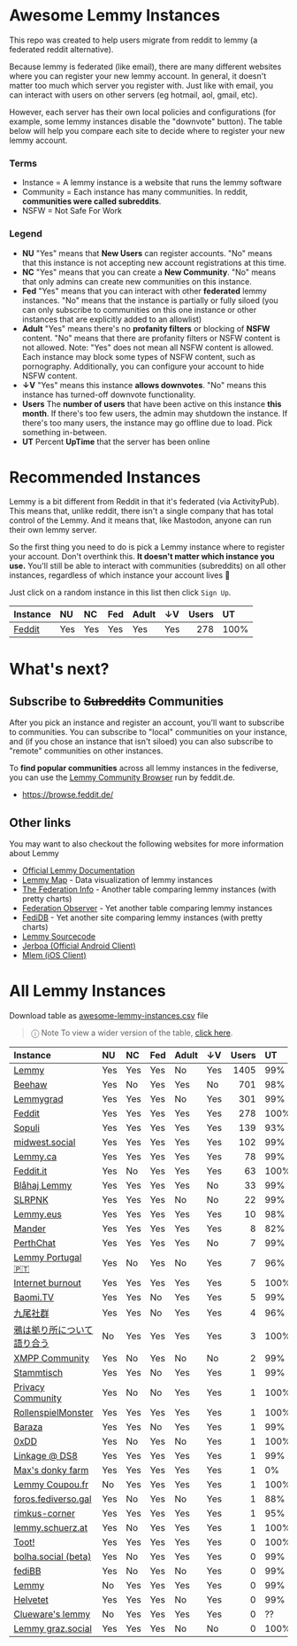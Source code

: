 
# Awesome Lemmy Instances

This repo was created to help users migrate from reddit to lemmy (a federated reddit alternative).

Because lemmy is federated (like email), there are many different websites where you can register your new lemmy account. In general, it doesn't matter too much which server you register with. Just like with email, you can interact with users on other servers (eg hotmail, aol, gmail, etc).

However, each server has their own local policies and configurations (for example, some lemmy instances disable the "downvote" button). The table below will help you compare each site to decide where to register your new lemmy account.

### Terms

 * Instance = A lemmy instance is a website that runs the lemmy software
 * Community = Each instance has many communities. In reddit, **communities were called subreddits**.
 * NSFW = Not Safe For Work

### Legend

 * **NU** "Yes" means that **New Users** can register accounts. "No" means that this instance is not accepting new account registrations at this time.
 * **NC** "Yes" means that you can create a **New Community**. "No" means that only admins can create new communities on this instance.
 * **Fed** "Yes" means that you can interact with other **federated** lemmy instances. "No" means that the instance is partially or fully siloed (you can only subscribe to communities on this one instance or other instances that are explicitly added to an allowlist)
 * **Adult** "Yes" means there's no **profanity filters** or blocking of **NSFW** content. "No" means that there are profanity filters or NSFW content is not allowed. Note: "Yes" does not mean all NSFW content is allowed. Each instance may block some types of NSFW content, such as pornography. Additionally, you can configure your account to hide NSFW content. 
 * **↓V** "Yes" means this instance **allows downvotes**. "No" means this instance has turned-off downvote functionality.
 * **Users** The **number of users** that have been active on this instance **this month**. If there's too few users, the admin may shutdown the instance. If there's too many users, the instance may go offline due to load. Pick something in-between.
 * **UT** Percent **UpTime** that the server has been online

# Recommended Instances

Lemmy is a bit different from Reddit in that it's federated (via ActivityPub). This means that, unlike reddit, there isn't a single company that has total control of the Lemmy. And it means that, like Mastodon, anyone can run their own lemmy server.

So the first thing you need to do is pick a Lemmy instance where to register your account. Don't overthink this. **It doesn't matter which instance you use.** You'll still be able to interact with communities (subreddits) on all other instances, regardless of which instance your account lives 🙂

Just click on a random instance in this list then click `Sign Up`.

| Instance                    | NU   | NC   | Fed   | Adult   | ↓V   |   Users | UT   |
|:----------------------------|:-----|:-----|:------|:--------|:-----|--------:|:-----|
| [Feddit](https://feddit.de) | Yes  | Yes  | Yes   | Yes     | Yes  |     278 | 100% |

# What's next?

## Subscribe to ~~Subreddits~~ Communities

After you pick an instance and register an account, you'll want to subscribe to communities. You can subscribe to "local" communities on your instance, and (if you chose an instance that isn't siloed) you can also subscribe to "remote" communities on other instances.

To **find popular communities** across all lemmy instances in the fediverse, you can use the [Lemmy Community Browser](https://browse.feddit.de/) run by feddit.de.

 * https://browse.feddit.de/

## Other links

You may want to also checkout the following websites for more information about Lemmy

 * [Official Lemmy Documentation](https://join-lemmy.org/docs/en/index.html)
 * [Lemmy Map](https://lemmymap.feddit.de) - Data visualization of lemmy instances
 * [The Federation Info](https://the-federation.info/platform/73) - Another table comparing lemmy instances (with pretty charts)
 * [Federation Observer](https://lemmy.fediverse.observer/list) - Yet another table comparing lemmy instances
 * [FediDB](https://fedidb.org/software/lemmy) - Yet another site comparing lemmy instances (with pretty charts)
 * [Lemmy Sourcecode](https://github.com/LemmyNet/lemmy)
 * [Jerboa (Official Android Client)](https://f-droid.org/packages/com.jerboa/)
 * [Mlem (iOS Client)](https://testflight.apple.com/join/xQfmkJhc)


# All Lemmy Instances

Download table as <a href="https://raw.githubusercontent.com/maltfield/awesome-lemmy-instances/main/awesome-lemmy-instances.csv" target="_blank" download>awesome-lemmy-instances.csv</a> file

> ⓘ Note To view a wider version of the table, [click here](README.md).

| Instance                                                | NU   | NC   | Fed   | Adult   | ↓V   |   Users | UT   |
|:--------------------------------------------------------|:-----|:-----|:------|:--------|:-----|--------:|:-----|
| [Lemmy](https://lemmy.ml)                               | Yes  | Yes  | Yes   | No      | Yes  |    1405 | 99%  |
| [Beehaw](https://beehaw.org)                            | Yes  | No   | Yes   | Yes     | No   |     701 | 98%  |
| [Lemmygrad](https://lemmygrad.ml)                       | Yes  | Yes  | Yes   | No      | Yes  |     301 | 99%  |
| [Feddit](https://feddit.de)                             | Yes  | Yes  | Yes   | Yes     | Yes  |     278 | 100% |
| [Sopuli](https://sopuli.xyz)                            | Yes  | Yes  | Yes   | Yes     | Yes  |     139 | 93%  |
| [midwest.social](https://midwest.social)                | Yes  | Yes  | Yes   | Yes     | Yes  |     102 | 99%  |
| [Lemmy.ca](https://lemmy.ca)                            | Yes  | Yes  | Yes   | Yes     | Yes  |      78 | 99%  |
| [Feddit.it](https://feddit.it)                          | Yes  | No   | Yes   | Yes     | Yes  |      63 | 100% |
| [Blåhaj Lemmy](https://lemmy.blahaj.zone)               | Yes  | Yes  | Yes   | Yes     | No   |      33 | 99%  |
| [SLRPNK](https://slrpnk.net)                            | Yes  | Yes  | Yes   | No      | No   |      22 | 99%  |
| [Lemmy.eus](https://lemmy.eus)                          | Yes  | Yes  | Yes   | Yes     | Yes  |      10 | 98%  |
| [Mander](https://mander.xyz)                            | Yes  | Yes  | Yes   | Yes     | Yes  |       8 | 82%  |
| [PerthChat](https://lemmy.perthchat.org)                | Yes  | Yes  | Yes   | Yes     | No   |       7 | 99%  |
| [Lemmy Portugal 🇵🇹](https://lemmy.pt)                   | Yes  | No   | Yes   | No      | Yes  |       7 | 96%  |
| [Internet burnout](https://group.lt)                    | Yes  | Yes  | Yes   | Yes     | Yes  |       5 | 100% |
| [Baomi.TV](https://baomi.tv)                            | Yes  | Yes  | No    | Yes     | Yes  |       5 | 99%  |
| [九尾社群](https://bbs.9tail.net)                           | Yes  | Yes  | No    | Yes     | Yes  |       4 | 96%  |
| [鴉は拠り所について語り合う](https://lm.korako.me)                   | No   | Yes  | Yes   | Yes     | Yes  |       3 | 100% |
| [XMPP Community](https://community.xmpp.net)            | Yes  | No   | Yes   | No      | No   |       2 | 99%  |
| [Stammtisch](https://stammtisch.hallertau.social)       | Yes  | Yes  | No    | Yes     | Yes  |       1 | 99%  |
| [Privacy Community](https://community.nicfab.it)        | Yes  | No   | No    | Yes     | Yes  |       1 | 100% |
| [RollenspielMonster](https://lemmy.rollenspiel.monster) | Yes  | Yes  | Yes   | Yes     | Yes  |       1 | 100% |
| [Baraza](https://baraza.africa)                         | Yes  | Yes  | No    | Yes     | Yes  |       1 | 99%  |
| [0xDD](https://0xdd.org.ru)                             | Yes  | No   | Yes   | No      | Yes  |       1 | 100% |
| [Linkage @ DS8](https://linkage.ds8.zone)               | Yes  | Yes  | Yes   | Yes     | Yes  |       1 | 99%  |
| [Max's donky farm](https://donky.social)                | Yes  | Yes  | Yes   | Yes     | Yes  |       1 | 0%   |
| [Lemmy Coupou.fr](https://lemmy.coupou.fr)              | No   | Yes  | Yes   | Yes     | Yes  |       1 | 100% |
| [foros.fediverso.gal](https://foros.fediverso.gal)      | Yes  | No   | Yes   | No      | Yes  |       1 | 88%  |
| [rimkus-corner](https://lemmy.rimkus.it)                | Yes  | Yes  | Yes   | Yes     | Yes  |       1 | 95%  |
| [lemmy.schuerz.at](https://lemmy.schuerz.at)            | Yes  | No   | Yes   | Yes     | Yes  |       1 | 100% |
| [Toot!](https://lemmy.toot.pt)                          | Yes  | Yes  | Yes   | Yes     | Yes  |       0 | 100% |
| [bolha.social (beta)](https://bolha.social)             | Yes  | No   | Yes   | Yes     | Yes  |       0 | 99%  |
| [fediBB](https://fedibb.ml)                             | Yes  | No   | Yes   | No      | Yes  |       0 | 99%  |
| [Lemmy](https://lemmy.services.coupou.fr)               | No   | Yes  | Yes   | Yes     | Yes  |       0 | 99%  |
| [Helvetet](https://lemmy.helvetet.eu)                   | Yes  | Yes  | Yes   | No      | Yes  |       0 | 99%  |
| [Clueware's lemmy](https://lemmy.clueware.org)          | No   | Yes  | Yes   | Yes     | Yes  |       0 | ??   |
| [Lemmy graz.social](https://lemmy.graz.social)          | Yes  | Yes  | Yes   | No      | No   |       0 | 100% |
